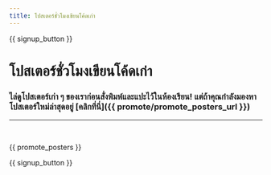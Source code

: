 ```yaml
---
title: โปสเตอร์ชั่วโมงเขียนโค้ดเก่า
---
```


{{ signup_button }}

# โปสเตอร์ชั่วโมงเขียนโค้ดเก่า

### ไล่ดูโปสเตอร์เก่า ๆ ของเราก่อนสั่งพิมพ์และแปะไว้ในห้องเรียน! แต่ถ้าคุณกำลังมองหาโปสเตอร์ใหม่ล่าสุดอยู่ [คลิกที่นี่]({{ promote/promote_posters_url }})

* * *

<br />

{{ promote_posters }}

{{ signup_button }}